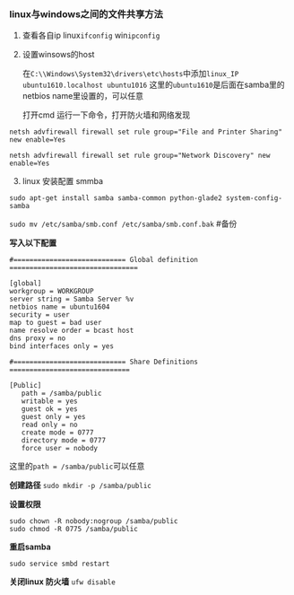 
### linux与windows之间的文件共享方法

1. 查看各自ip linux`ifconfig` win`ipconfig`

2. 设置winsows的host 

   在`C:\\Windows\System32\drivers\etc\hosts`中添加`linux_IP ubuntu1610.localhost ubuntu1016`
   这里的`ubuntu1610`是后面在samba里的netbios name里设置的，可以任意

   打开cmd 运行一下命令，打开防火墙和网络发现

```
netsh advfirewall firewall set rule group="File and Printer Sharing" new enable=Yes

netsh advfirewall firewall set rule group="Network Discovery" new enable=Yes
```

3. linux 安装配置 smmba

`sudo apt-get install samba samba-common python-glade2 system-config-samba`

`sudo mv /etc/samba/smb.conf /etc/samba/smb.conf.bak` #备份

**写入以下配置**
```
#============================ Global definition ================================
 
[global]
workgroup = WORKGROUP
server string = Samba Server %v
netbios name = ubuntu1604 
security = user
map to guest = bad user
name resolve order = bcast host
dns proxy = no
bind interfaces only = yes

#============================ Share Definitions ============================== 

[Public]
   path = /samba/public
   writable = yes
   guest ok = yes
   guest only = yes
   read only = no
   create mode = 0777
   directory mode = 0777
   force user = nobody

```

这里的`path = /samba/public`可以任意

**创建路径**
`sudo mkdir -p /samba/public`

**设置权限**

```
sudo chown -R nobody:nogroup /samba/public
sudo chmod -R 0775 /samba/public
```
**重启samba**

`sudo service smbd restart`

**关闭linux 防火墙**
`ufw disable` 